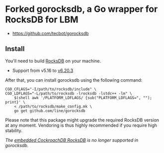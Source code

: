 # Forked gorocksdb, a Go wrapper for RocksDB for LBM
- https://github.com/tecbot/gorocksdb

## Install

You'll need to build [RocksDB](https://github.com/facebook/rocksdb) on your machine.
- Support from v5.16 to [v6.20.3](https://github.com/facebook/rocksdb/tree/v6.20.3)

After that, you can install gorocksdb using the following command:

    CGO_CFLAGS="-I/path/to/rocksdb/include" \
    CGO_LDFLAGS="-L/path/to/rocksdb -lrocksdb -lstdc++ -lm" \
        $(shell awk '/PLATFORM_LDFLAGS/ {sub("PLATFORM_LDFLAGS=", ""); print}' \
        < /path/to/rocksdb/make_config.mk \
        go get github.com/line/gorocksdb

Please note that this package might upgrade the required RocksDB version at any moment.
Vendoring is thus highly recommended if you require high stability.

*The [embedded CockroachDB RocksDB](https://github.com/cockroachdb/c-rocksdb) is no longer supported in gorocksdb.*
